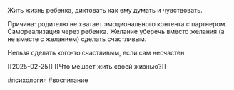 Жить жизнь ребенка, диктовать как ему думать и чувствовать.

Причина: родителю не хватает эмоционального контента с партнером. Самореализация через ребенка. Желание уберечь вместо желания (а не вместе с желанием) сделать счастливым.

Нельзя сделать кого-то счастливым, если сам несчастен.

[[2025-02-25]] [[Что мешает жить своей жизнью?]]

#психология #воспитание